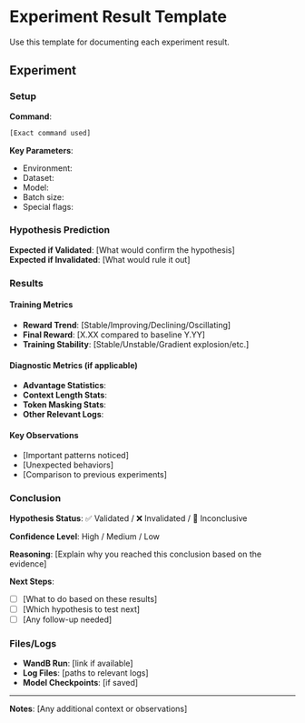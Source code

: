 # Experiment Result Template

Use this template for documenting each experiment result.

## Experiment

### Setup
**Command**:
```bash
[Exact command used]
```

**Key Parameters**:
- Environment:
- Dataset: 
- Model:
- Batch size:
- Special flags:

### Hypothesis Prediction
**Expected if Validated**: [What would confirm the hypothesis]  
**Expected if Invalidated**: [What would rule it out]

### Results

#### Training Metrics
- **Reward Trend**: [Stable/Improving/Declining/Oscillating]
- **Final Reward**: [X.XX compared to baseline Y.YY]
- **Training Stability**: [Stable/Unstable/Gradient explosion/etc.]

#### Diagnostic Metrics (if applicable)
- **Advantage Statistics**: 
- **Context Length Stats**:
- **Token Masking Stats**:
- **Other Relevant Logs**:

#### Key Observations
- [Important patterns noticed]
- [Unexpected behaviors]
- [Comparison to previous experiments]

### Conclusion

**Hypothesis Status**: ✅ Validated / ❌ Invalidated / 🤔 Inconclusive

**Confidence Level**: High / Medium / Low

**Reasoning**: 
[Explain why you reached this conclusion based on the evidence]

**Next Steps**:
- [ ] [What to do based on these results]
- [ ] [Which hypothesis to test next]
- [ ] [Any follow-up needed]

### Files/Logs
- **WandB Run**: [link if available]
- **Log Files**: [paths to relevant logs]
- **Model Checkpoints**: [if saved]

---

**Notes**: [Any additional context or observations]